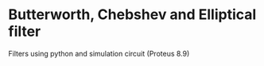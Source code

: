 # Butterworth, Chebshev and Elliptical filter 
Filters using python and simulation circuit (Proteus 8.9)